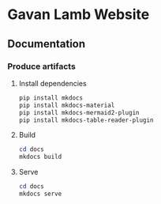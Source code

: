 # Gavan Lamb Website

## Documentation
### Produce artifacts 
1. Install dependencies
   ```powershell
   pip install mkdocs
   pip install mkdocs-material
   pip install mkdocs-mermaid2-plugin
   pip install mkdocs-table-reader-plugin
   ```

2. Build
   ```powershell
   cd docs
   mkdocs build
   ```

3. Serve
   ```powershell
   cd docs
   mkdocs serve
   ```
